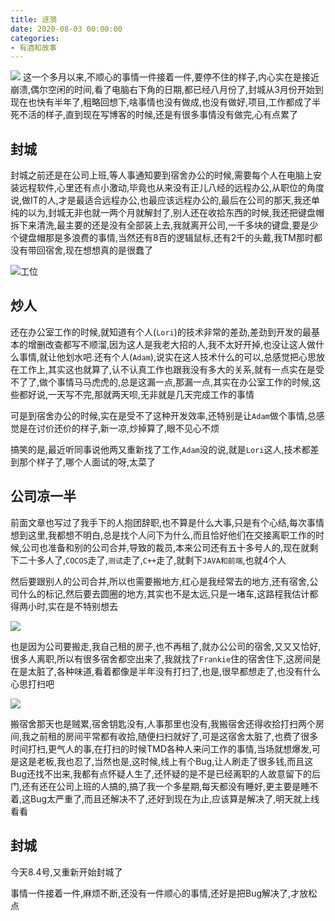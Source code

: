 ```yaml
---
title: 涟漪
date: 2020-08-03 00:00:00
categories: 
- 有酒和故事
---
```

![](https://cdn.jsdelivr.net/gh/YangAnLin/images/copy_20201213153504.jpeg)
这一个多月以来,不顺心的事情一件接着一件,要停不住的样子,内心实在是接近崩溃,偶尔空闲的时间,看了电脑右下角的日期,都已经八月份了,封城从3月份开始到现在也快有半年了,粗略回想下,啥事情也没有做成,也没有做好,项目,工作都成了半死不活的样子,直到现在写博客的时候,还是有很多事情没有做完,心有点累了
<!-- more --> 

## 封城

封城之前还是在公司上班,等人事通知要到宿舍办公的时候,需要每个人在电脑上安装远程软件,心里还有点小激动,毕竟也从来没有正儿八经的远程办公,从职位的角度说,做IT的人,才是最适合远程办公,也最应该远程办公的,最后在公司的那天,我还单纯的以为,封城无非也就一两个月就解封了,别人还在收拾东西的时候,我还把键盘帽拆下来清洗,最主要的还是没有全部装上去,我就离开公司,一千多块的键盘,要是少个键盘帽那是多浪费的事情,当然还有8百的逻辑鼠标,还有2千的头戴,我TM那时都没有带回宿舍,现在想想真的是很蠢了

![工位](https://cdn.jsdelivr.net/gh/YangAnLin/images/copy_20201213153514.jpeg)

## 炒人

还在办公室工作的时候,就知道有个人(`Lori`)的技术非常的差劲,差劲到开发的最基本的增删改查都写不顺溜,因为这人是我老大招的人,我不太好开掉,也没让这人做什么事情,就让他划水吧.还有个人(`Adam`),说实在这人技术什么的可以,总感觉把心思放在工作上,其实这也就算了,认不认真工作也跟我没有多大的关系,就有一点实在是受不了了,做个事情马马虎虎的,总是这漏一点,那漏一点,其实在办公室工作的时候,这些都好说,一天写不完,那就两天呗,无非就是几天完成工作的事情

可是到宿舍办公的时候,实在是受不了这种开发效率,还特别是让`Adam`做个事情,总感觉是在讨价还价的样子,新一凉,炒掉算了,眼不见心不烦

搞笑的是,最近听同事说他两又重新找了工作,`Adam`没的说,就是`Lori`这人,技术都差到那个样子了,哪个人面试的呀,太菜了

## 公司凉一半

前面文章也写过了我手下的人抱团辞职,也不算是什么大事,只是有个心结,每次事情想到这里,我都想不明白,总是找个人问下为什么,而且恰好他们在交接离职工作的时候,公司也准备和别的公司合并,导致的裁员,本来公司还有五十多号人的,现在就剩下二十多人了,`COCOS`走了,`测试`走了,`C++`走了,就剩下`JAVA和前端`,也就4个人

然后要跟别人的公司合并,所以也需要搬地方,红心是我经常去的地方,还有宿舍,公司什么的标记,然后要去圆圈的地方,其实也不是太远,只是一堵车,这路程我估计都得两小时,实在是不特别想去

![](https://cdn.jsdelivr.net/gh/YangAnLin/images/copy_20201213153524.jpeg)

也是因为公司要搬走,我自己租的房子,也不再租了,就办公公司的宿舍,又又又恰好,很多人离职,所以有很多宿舍都空出来了,我就找了`Frankie`住的宿舍住下,这房间是在是太脏了,各种味道,看着都像是半年没有打扫了,也是,很早都想走了,也没有什么心思打扫吧

![](https://cdn.jsdelivr.net/gh/YangAnLin/images/copy_20201213153535.jpeg)

搬宿舍那天也是贼累,宿舍钥匙没有,人事那里也没有,我搬宿舍还得收拾打扫两个房间,我之前租的房间平常都有收拾,随便扫扫就好了,可是这宿舍太脏了,也费了很多时间打扫,更气人的事,在打扫的时候TMD各种人来问工作的事情,当场就想爆发,可是这是老板,我也忍了,当然也是,这时候,线上有个Bug,让人刷走了很多钱,而且这Bug还找不出来,我都有点怀疑人生了,还怀疑的是不是已经离职的人故意留下的后门,还有还在公司上班的人搞的,搞了我一个多星期,每天都没有睡好,更主要是睡不着,这Bug太严重了,而且还解决不了,还好到现在为止,应该算是解决了,明天就上线看看

## 封城

今天8.4号,又重新开始封城了

事情一件接着一件,麻烦不断,还没有一件顺心的事情,还好是把Bug解决了,才放松点